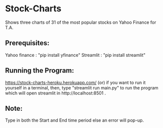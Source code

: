 # Stock-Charts
Shows three charts of 31 of the most popular stocks on Yahoo Finance for T.A.

## Prerequisites:
  Yahoo finance : "pip install yfinance"
  Streamlit : "pip install streamlit"
 
## Running the Program:
  https://stock-charts-heroku.herokuapp.com/
  (or)
 if you want to run it yourself in a terminal, then, type "streamlit run main.py" to run the program which will open streamlit in http://localhost:8501 .
## Note:
  Type in both the Start and End time period else an error will pop-up.
